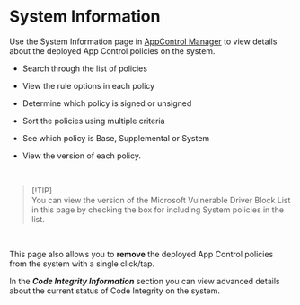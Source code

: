 # System Information

Use the System Information page in [AppControl Manager](https://github.com/HotCakeX/Harden-Windows-Security/wiki/AppControl-Manager) to view details about the deployed App Control policies on the system. 

* Search through the list of policies

* View the rule options in each policy

* Determine which policy is signed or unsigned

* Sort the policies using multiple criteria

* See which policy is Base, Supplemental or System

* View the version of each policy.

<br>

> [!TIP]\
> You can view the version of the Microsoft Vulnerable Driver Block List in this page by checking the box for including System policies in the list.

<br>

This page also allows you to **remove** the deployed App Control policies from the system with a single click/tap.

In the ***Code Integrity Information*** section you can view advanced details about the current status of Code Integrity on the system.

<br>
